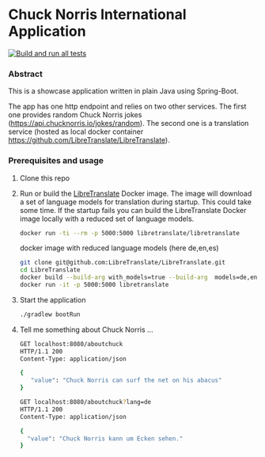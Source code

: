 # Chuck Norris International Application

[![Build and run all tests](https://github.com/sbszcz/chuck-norris-international/actions/workflows/run-all-tests.yaml/badge.svg)](https://github.com/sbszcz/chuck-norris-international/actions/workflows/run-all-tests.yaml)

### Abstract

This is a showcase application written in plain Java using Spring-Boot. 

The app has one http endpoint and relies on two other services. The first one provides random Chuck Norris jokes (https://api.chucknorris.io/jokes/random). The second one is a translation service (hosted as local docker container https://github.com/LibreTranslate/LibreTranslate).

### Prerequisites and usage

1. Clone this repo
2. Run or build the [LibreTranslate](https://github.com/LibreTranslate/LibreTranslate) Docker image. The image will download a set of language models for translation during startup. This could take some time. If the startup fails you can build the LibreTranslate Docker image locally with a reduced set of language models.
    
    ```bash
    docker run -ti --rm -p 5000:5000 libretranslate/libretranslate
    ```
    docker image with reduced language models (here de,en,es)
    ```bash
    git clone git@github.com:LibreTranslate/LibreTranslate.git
    cd LibreTranslate
    docker build --build-arg with_models=true --build-arg  models=de,en,es -t libretranslate .
    docker run -it -p 5000:5000 libretranslate
    ```
4. Start the application
    ```bash
    ./gradlew bootRun
    ```
   
5. Tell me something about Chuck Norris ...

   ```bash
   GET localhost:8080/aboutchuck
   HTTP/1.1 200
   Content-Type: application/json  

   {
      "value": "Chuck Norris can surf the net on his abacus"
   }
   ```

   ```bash
   GET localhost:8080/aboutchuck?lang=de
   HTTP/1.1 200
   Content-Type: application/json

   {
     "value": "Chuck Norris kann um Ecken sehen."
   }
   ```
